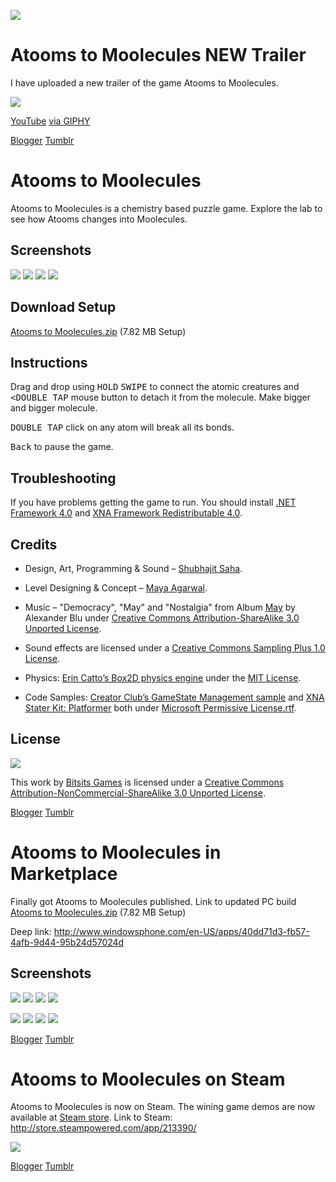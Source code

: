 ![](https://github.com/Bitsits/Atooms-to-Moolecules-Assets/raw/master/Windows%20Phone%20App/Atooms%20to%20Moolecules%20Mobile%20Small.png)

Atooms to Moolecules NEW Trailer
===
I have uploaded a new trailer of the game Atooms to Moolecules. 

[![](https://github.com/Bitsits/Atooms-to-Moolecules-WP7-video/raw/master/W63ukWu7KMIOXSdQcT.gif)][video]

[YouTube][video]
[via GIPHY](https://giphy.com/gifs/W63ukWu7KMIOXSdQcT)

[video]: https://youtu.be/Ddb_WVZlkZE

[Blogger](https://bitsits.blogspot.com/2011/02/atooms-to-moolecule-new-trailer.html)
[Tumblr](https://bitsits.tumblr.com/post/96208545280/atooms-to-moolecules-new-trailer)

Atooms to Moolecules
===
Atooms to Moolecules is a chemistry based puzzle game. Explore the lab to see how Atooms changes into Moolecules.

Screenshots
---
![](https://github.com/Bitsits/Atooms-to-Moolecules-Assets/raw/master/Blog/Atooms%20to%20Moolecules1.PNG)
![](https://github.com/Bitsits/Atooms-to-Moolecules-Assets/raw/master/Blog/Atooms%20to%20Moolecules2.png)
![](https://github.com/Bitsits/Atooms-to-Moolecules-Assets/raw/master/Blog/Atooms%20to%20Moolecules3.png)
![](https://github.com/Bitsits/Atooms-to-Moolecules-Assets/raw/master/Blog/Atooms%20to%20Moolecules4.png)

Download Setup
---
[Atooms to Moolecules.zip][zip] (7.82 MB Setup)

Instructions
---
Drag and drop using <kbd>HOLD</kbd> <kbd>SWIPE</kbd> to connect the atomic creatures and <kbd><DOUBLE TAP</kbd> mouse button to detach it from the molecule. Make bigger and bigger molecule.

<kbd>DOUBLE TAP</kbd> click on any atom will break all its bonds.

<kbd>Back</kbd> to pause the game.

Troubleshooting
---
If you have problems getting the game to run. You should install [.NET Framework 4.0] and [XNA Framework Redistributable 4.0].

Credits
---
- Design, Art, Programming & Sound – [Shubhajit Saha].

- Level Designing & Concept – [Maya Agarwal]. 

- Music – "Democracy", "May" and "Nostalgia" from Album [May](http://www.jamendo.com/en/album/149) by Alexander Blu under [Creative Commons Attribution-ShareAlike 3.0 Unported License].

- Sound effects are licensed under a [Creative Commons Sampling Plus 1.0 License].

- Physics: [Erin Catto’s Box2D physics engine](http://www.box2d.org/) under the [MIT License].

- Code Samples: [Creator Club’s GameState Management sample] and [XNA Stater Kit: Platformer] both under [Microsoft Permissive License.rtf].

License
---
![](https://github.com/Bitsits/Atooms-to-Moolecules-Assets/raw/master/Blog/cc.png)

This work by [Bitsits Games] is licensed under a [Creative Commons Attribution-NonCommercial-ShareAlike 3.0 Unported License].


[.NET Framework 4.0]: http://www.microsoft.com/en-in/download/details.aspx?id=17718
[XNA Framework Redistributable 4.0]: http://www.microsoft.com/en-in/download/details.aspx?id=20914

[Creator Club’s GameState Management sample]: http://creators.xna.com/en-US/samples/gamestatemanagement
[XNA Stater Kit: Platformer]: http://msdn.microsoft.com/en-us/library/dd254918.aspx
[Microsoft Permissive License.rtf]: http://creators.xna.com/downloads/?id=15

[MIT License]: http://www.opensource.org/licenses/mit-license.php
[Creative Commons Sampling Plus 1.0 License]: http://creativecommons.org/licenses/sampling+/1.0/
[Creative Commons Attribution-ShareAlike 3.0 Unported License]: http://creativecommons.org/licenses/by-sa/3.0/
[Creative Commons Attribution-NonCommercial-ShareAlike 3.0 Unported License]: http://creativecommons.org/licenses/by-nc-sa/3.0/

[Bitsits Games]: https://bitsits.blogspot.com
[Shubhajit Saha]: https://suvozit.blogspot.com
[Maya Agarwal]: https://mayaagarwal.blogspot.com

[zip]: https://github.com/Bitsits/Atooms-to-Moolecules-Assets/raw/master/Windows%20Phone%20App/Atooms%20to%20Moolecules.zip

[Blogger](https://bitsits.blogspot.com/2011/02/atooms-to-moolecule.html)
[Tumblr](https://bitsits.tumblr.com/post/96208273420/atooms-to-moolecules-atooms-to-moolecules-is-a)

Atooms to Moolecules in Marketplace
===
Finally got Atooms to Moolecules published.
Link to updated PC build [Atooms to Moolecules.zip][zip] (7.82 MB Setup)

Deep link: http://www.windowsphone.com/en-US/apps/40dd71d3-fb57-4afb-9d44-95b24d57024d

Screenshots
---
![](https://github.com/Bitsits/Atooms-to-Moolecules-Assets/raw/master/Windows%20Phone%20App/Atooms%20to%20Moolecules%20Screenshot%201.png)
![](https://github.com/Bitsits/Atooms-to-Moolecules-Assets/raw/master/Windows%20Phone%20App/Atooms%20to%20Moolecules%20Screenshot%202.png)
![](https://github.com/Bitsits/Atooms-to-Moolecules-Assets/raw/master/Windows%20Phone%20App/Atooms%20to%20Moolecules%20Screenshot%203.png)
![](https://github.com/Bitsits/Atooms-to-Moolecules-Assets/raw/master/Windows%20Phone%20App/Atooms%20to%20Moolecules%20Screenshot%204.png)

![](https://github.com/Bitsits/Atooms-to-Moolecules-Assets/raw/master/Windows%20Phone%20App/Atooms%20to%20Moolecules%20Screenshot%205.png)
![](https://github.com/Bitsits/Atooms-to-Moolecules-Assets/raw/master/Windows%20Phone%20App/Atooms%20to%20Moolecules%20Screenshot%206.png)
![](https://github.com/Bitsits/Atooms-to-Moolecules-Assets/raw/master/Windows%20Phone%20App/Atooms%20to%20Moolecules%20Screenshot%207.png)
![](https://github.com/Bitsits/Atooms-to-Moolecules-Assets/raw/master/Windows%20Phone%20App/Atooms%20to%20Moolecules%20Screenshot%208.png)

[Blogger](https://bitsits.blogspot.com/2011/10/atooms-to-moolecule-in-marketplace.html)
[Tumblr](https://bitsits.tumblr.com/post/96212942240/atooms-to-moolecules-in-marketplace-finally-got)

Atooms to Moolecules on Steam
===
Atooms to Moolecules is now on Steam. The wining game demos are now available at [Steam store].
Link to Steam: http://store.steampowered.com/app/213390/

![](https://github.com/Bitsits/Atooms-to-Moolecules-Assets/raw/master/Blog/steam%20store.png)

[Steam store]: http://store.steampowered.com/sale/levelup

[Blogger](https://bitsits.blogspot.com/2012/06/atooms-to-moolecules-on-steam.html)
[Tumblr](https://bitsits.tumblr.com/post/96214659930/atooms-to-moolecules-on-steam-atooms-to)
